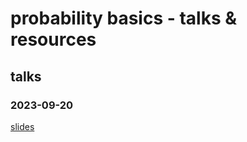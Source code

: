 # probability basics - talks & resources

## talks

### 2023-09-20
[slides](https://jointprob.github.io/probability-basics/talks/2023-09-20/#/another-example)




